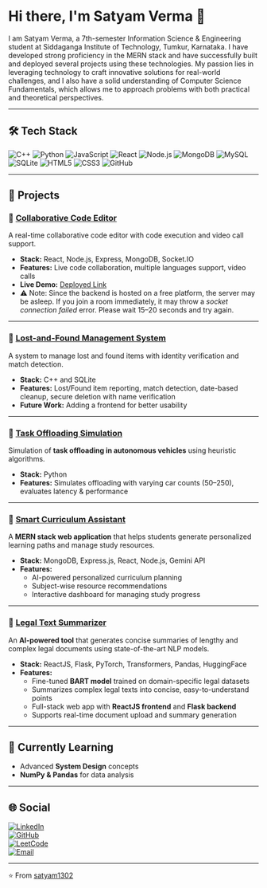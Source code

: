# Hi there, I'm Satyam Verma 👋  

I am Satyam Verma, a 7th-semester Information Science & Engineering student at Siddaganga Institute of Technology, Tumkur, Karnataka. I have developed strong proficiency in the MERN stack and have successfully built and deployed several projects using these technologies. My passion lies in leveraging technology to craft innovative solutions for real-world challenges, and I also have a solid understanding of Computer Science Fundamentals, which allows me to approach problems with both practical and theoretical perspectives.  
 

---

## 🛠 Tech Stack  
![C++](https://img.shields.io/badge/C++-00599C?style=for-the-badge&logo=cplusplus&logoColor=white)
![Python](https://img.shields.io/badge/Python-3776AB?style=for-the-badge&logo=python&logoColor=white)
![JavaScript](https://img.shields.io/badge/JavaScript-323330?style=for-the-badge&logo=javascript&logoColor=F7DF1E)
![React](https://img.shields.io/badge/React-20232A?style=for-the-badge&logo=react&logoColor=61DAFB)
![Node.js](https://img.shields.io/badge/Node.js-43853D?style=for-the-badge&logo=node-dot-js&logoColor=white)
![MongoDB](https://img.shields.io/badge/MongoDB-4EA94B?style=for-the-badge&logo=mongodb&logoColor=white)
![MySQL](https://img.shields.io/badge/MySQL-4479A1?style=for-the-badge&logo=mysql&logoColor=white)
![SQLite](https://img.shields.io/badge/SQLite-07405E?style=for-the-badge&logo=sqlite&logoColor=white)
![HTML5](https://img.shields.io/badge/HTML5-E34F26?style=for-the-badge&logo=html5&logoColor=white)
![CSS3](https://img.shields.io/badge/CSS3-1572B6?style=for-the-badge&logo=css3&logoColor=white)
![GitHub](https://img.shields.io/badge/GitHub-181717?style=for-the-badge&logo=github&logoColor=white)

---

## 📌 Projects  

### 🔹 [Collaborative Code Editor](https://github.com/satyam1302/Collaborative_Code_Editor)  
A real-time collaborative code editor with code execution and video call support.  
- **Stack:** React, Node.js, Express, MongoDB, Socket.IO  
- **Features:** Live code collaboration, multiple languages support, video calls  
- **Live Demo:** [Deployed Link](https://collaborative-code-editor-tci5.onrender.com)
- ⚠️ Note: Since the backend is hosted on a free platform, the server may be asleep. If you join a room immediately, it may throw a *socket connection failed* error. Please wait 15–20 seconds and try again.  

---

### 🔹 [Lost-and-Found Management System](https://github.com/satyam1302/lost-found-system)  
A system to manage lost and found items with identity verification and match detection.  
- **Stack:** C++ and SQLite  
- **Features:** Lost/Found item reporting, match detection, date-based cleanup, secure deletion with name verification  
- **Future Work:** Adding a frontend for better usability  

---

### 🔹 [Task Offloading Simulation](https://github.com/satyam1302/Priority-task-offloading)  
Simulation of **task offloading in autonomous vehicles** using heuristic algorithms.  
- **Stack:** Python  
- **Features:** Simulates offloading with varying car counts (50–250), evaluates latency & performance  

---

### 🔹 [Smart Curriculum Assistant](https://github.com/satyam1302/SmartCurriculum-Assistant)  
A **MERN stack web application** that helps students generate personalized learning paths and manage study resources.  
- **Stack:** MongoDB, Express.js, React, Node.js, Gemini API
- **Features:**  
  - AI-powered personalized curriculum planning  
  - Subject-wise resource recommendations  
  - Interactive dashboard for managing study progress  

---

### 🔹 [Legal Text Summarizer](https://github.com/satyam1302/Legal-Text_Summarization)  
An **AI-powered tool** that generates concise summaries of lengthy and complex legal documents using state-of-the-art NLP models.  
- **Stack:** ReactJS, Flask, PyTorch, Transformers, Pandas, HuggingFace  
- **Features:**  
  - Fine-tuned **BART model** trained on domain-specific legal datasets  
  - Summarizes complex legal texts into concise, easy-to-understand points  
  - Full-stack web app with **ReactJS frontend** and **Flask backend**  
  - Supports real-time document upload and summary generation  

---

## 🌱 Currently Learning  
- Advanced **System Design** concepts  
- **NumPy & Pandas** for data analysis
  
---

## 🌐 Social  

[![LinkedIn](https://img.shields.io/badge/LinkedIn-0A66C2?style=for-the-badge&logo=linkedin&logoColor=white)](https://www.linkedin.com/in/satyam-verma-0b9b922aa/)  
[![GitHub](https://img.shields.io/badge/GitHub-181717?style=for-the-badge&logo=github&logoColor=white)](https://github.com/satyam1302)  
[![LeetCode](https://img.shields.io/badge/LeetCode-FFA116?style=for-the-badge&logo=leetcode&logoColor=white)](https://leetcode.com/u/SatyamVerma1302/)  
[![Email](https://img.shields.io/badge/Email-D14836?style=for-the-badge&logo=gmail&logoColor=white)](mailto:satyam.1si22is084@gmail.com)  

---
⭐️ From [satyam1302](https://github.com/satyam1302)
